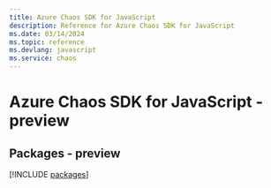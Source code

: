 ```yaml
---
title: Azure Chaos SDK for JavaScript
description: Reference for Azure Chaos SDK for JavaScript
ms.date: 03/14/2024
ms.topic: reference
ms.devlang: javascript
ms.service: chaos
---
```

# Azure Chaos SDK for JavaScript - preview
## Packages - preview
[!INCLUDE [packages](chaos-index.md)]